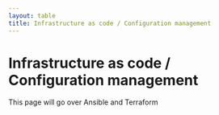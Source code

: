 ```yaml
---
layout: table
title: Infrastructure as code / Configuration management
---
```

# Infrastructure as code / Configuration management
This page will go over Ansible and Terraform
